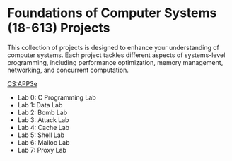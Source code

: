 # Foundations of Computer Systems (18-613) Projects

This collection of projects is designed to enhance your understanding of computer systems. Each project tackles different aspects of systems-level programming, including performance optimization, memory management, networking, and concurrent computation.

 [CS:APP3e](http://csapp.cs.cmu.edu/3e/labs.html)

- Lab 0: C Programming Lab
- Lab 1: Data Lab
- Lab 2: Bomb Lab
- Lab 3: Attack Lab
- Lab 4: Cache Lab
- Lab 5: Shell Lab
- Lab 6: Malloc Lab
- Lab 7: Proxy Lab